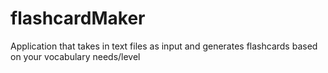 # flashcardMaker
Application that takes in text files as input and generates flashcards based on your vocabulary needs/level
